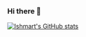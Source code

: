 ### Hi there 👋

<!--
**ishtiaqSamdani/ishtiaqSamdani** is a ✨ _special_ ✨ repository because its `README.md` (this file) appears on your GitHub profile.

Here are some ideas to get you started:

- 🔭 I’m currently working on ...
- 🌱 I’m currently learning ...
- 👯 I’m looking to collaborate on ...
- 🤔 I’m looking for help with ...
- 💬 Ask me about ...
- 📫 How to reach me: ...
- 😄 Pronouns: ...
- ⚡ Fun fact: ...
-->

[![Ishmart's GitHub stats](https://github-readme-stats.vercel.app/api?username=ishtiaqSamdani)](https://github.com/anuraghazra/github-readme-stats)



